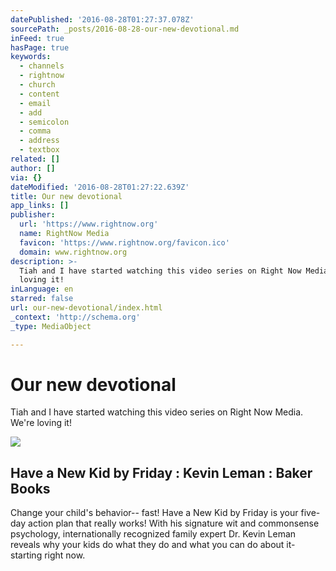 ```yaml
---
datePublished: '2016-08-28T01:27:37.078Z'
sourcePath: _posts/2016-08-28-our-new-devotional.md
inFeed: true
hasPage: true
keywords:
  - channels
  - rightnow
  - church
  - content
  - email
  - add
  - semicolon
  - comma
  - address
  - textbox
related: []
author: []
via: {}
dateModified: '2016-08-28T01:27:22.639Z'
title: Our new devotional
app_links: []
publisher:
  url: 'https://www.rightnow.org'
  name: RightNow Media
  favicon: 'https://www.rightnow.org/favicon.ico'
  domain: www.rightnow.org
description: >-
  Tiah and I have started watching this video series on Right Now Media. We’re
  loving it!
inLanguage: en
starred: false
url: our-new-devotional/index.html
_context: 'http://schema.org'
_type: MediaObject

---
```

# Our new devotional

Tiah and I have started watching this video series on Right Now Media. We're loving it!

<article style=""><img src="https://s3-us-west-2.amazonaws.com/the-grid-img/p/8fced80907e633a16653156820dfb2f478fd4caa.jpg" /><h1>Have a New Kid by Friday : Kevin Leman : Baker Books</h1><p>Change your child's behavior-- fast! Have a New Kid by Friday is your five-day action plan that really works! With his signature wit and commonsense psychology, internationally recognized family expert Dr. Kevin Leman reveals why your kids do what they do and what you can do about it- starting right now.</p></article>